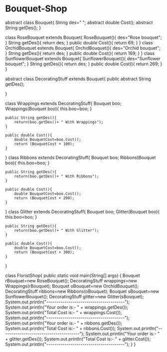 # Bouquet-Shop
abstract class Bouquet{
    String des=" ";
    abstract double Cost();
    abstract String getDes();
}

class RoseBouquet extends Bouquet{
    RoseBouquet(){
        des="Rose bouquet";
    }
    String getDes(){
        return des;
    }
    public double Cost(){
        return 69;
    }
}
class OrchidBouquet extends Bouquet{
    OrchidBouquet(){
        des="Orchid bouquet";
    }
    String getDes(){
        return des;
    }
    public double Cost(){
        return 169;
    }
}
class SunflowerBouquet extends Bouquet{
    SunflowerBouquet(){
        des="Sunflower bouquet";
    }
    String getDes(){
        return des;
    }
    public double Cost(){
        return 269;
    }
}

abstract class DecoratingStuff extends Bouquet{
    public abstract String getDes();
    
}

class Wrappings extends DecoratingStuff{
    Bouquet boo;
    Wrappings(Bouquet boo){
        this.boo=boo;
    }

    public String getDes(){
        return(boo.getDes()+ " With Wrappings");
    }

    public double Cost(){
        double BouquetCost=boo.Cost();
        return (BouquetCost + 100);
    }
}
class Ribbons extends DecoratingStuff{
    Bouquet boo;
    Ribbons(Bouquet boo){
        this.boo=boo;
    }

    public String getDes(){
        return(boo.getDes()+ " With Ribbons");
    }

    public double Cost(){
        double BouquetCost=boo.Cost();
        return (BouquetCost + 200);
    }
}
class Glitter extends DecoratingStuff{
    Bouquet boo;
    Glitter(Bouquet boo){
        this.boo=boo;
    }

    public String getDes(){
        return(boo.getDes()+ " With Glitter");
    }

    public double Cost(){
        double BouquetCost=boo.Cost();
        return (BouquetCost + 300);
    }
}

class FloristShop{
    public static void main(String[] args) {
        Bouquet rBouquet=new RoseBouquet();
        DecoratingStuff wrappings=new Wrappings(rBouquet);
        Bouquet oBouquet=new OrchidBouquet();
        DecoratingStuff ribbons=new Ribbons(oBouquet);
        Bouquet sBouquet=new SunflowerBouquet();
        DecoratingStuff glitter=new Glitter(sBouquet);
        System.out.println("---------------------------------------");
        System.out.println("Your order is:- " + wrappings.getDes());
        System.out.println("Total Cost is:- " + wrappings.Cost());
        System.out.println("---------------------------------------");
        System.out.println("Your order is:- " + ribbons.getDes());
        System.out.println("Total Cost is:- " + ribbons.Cost());
        System.out.println("---------------------------------------");
        System.out.println("Your order is:- " + glitter.getDes());
        System.out.println("Total Cost is:- " + glitter.Cost());
        System.out.println("---------------------------------------");
    }
}
